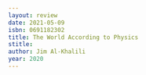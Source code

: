 ```yaml
---
layout: review
date: 2021-05-09
isbn: 0691182302
title: The World According to Physics
stitle: 
author: Jim Al-Khalili
year: 2020
---
```

